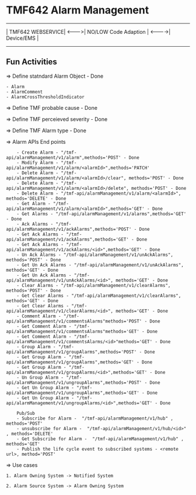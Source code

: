 # TMF642 Alarm Management

 ------------------        ----------------------         ------------
| TMF642 WEBSERVICE| <--->| NO/LOW Code Adaption | <---->| Device/EMS |
 ------------------        ----------------------         ------------


 ## Fun Activities
 => Define statndard Alarm Object - Done
 
    - Alarm
    - AlarmComment
    - AlarmCrossThresholdIndicator
 
 => Define TMF probable cause - Done
 
 => Define TMF perceieved severity - Done
 
 => Define TMF Alarm type - Done
 
 => Alarm APIs End points

        - Create Alarm - "/tmf-api/alarmManagement/v1/alarm",methods='POST' - Done
        - Modify Alarm - "/tmf-api/alarmManagement/v1/alarm/<alarmId>",methods='PATCH'
        - Delete Alarm - "/tmf-api/alarmManagement/v1/alarm/<alarmId>/clear", methods='POST' - Done
        - Delete Alarm - "/tmf-api/alarmManagement/v1/alarm/<alarmId>/delete", methods='POST' - Done
        - Delete Alarm - "/tmf-api/alarmManagement/v1/alarm/<alarmId>", methods='DELETE' - Done
        - Get Alarm - "/tmf-api/alarmManagement/v1/alarm/<alarmId>",methods='GET' - Done
        - Get Alarms - "/tmf-api/alarmManagement/v1/alarms",methods='GET' - Done
        - Ack Alarms - "/tmf-api/alarmManagement/v1/ackAlarms",methods='POST' - Done
        - Get Ack Alarms - "/tmf-api/alarmManagement/v1/ackAlarms",methods='GET' - Done
        - Get Ack Alarms - "/tmf-api/alarmManagement/v1/ackAlarms/<id>",methods='GET' - Done
        - Un Ack Alarms - "/tmf-api/alarmManagement/v1/unAckAlarms", methods='POST' - Done
        - Get Un Ack Alarms - "/tmf-api/alarmManagement/v1/unAckAlarms", methods='GET' - Done
        - Get Un Ack Alarms - "/tmf-api/alarmManagement/v1/unAckAlarms/<id>", methods='GET' - Done
        - Clear Alarms - "/tmf-api/alarmManagement/v1/clearAlarms", methods='POST' - Done
        - Get Clear Alarms - "/tmf-api/alarmManagement/v1/clearAlarms", methods='GET' - Done
        - Get Clear Alarms - "/tmf-api/alarmManagement/v1/clearAlarms/<id>", methods='GET' - Done
        - Comment Alarm - "/tmf-api/alarmManagement/v1/commentsAlarms"methods='POST' - Done
        - Get Comment Alarm - "/tmf-api/alarmManagement/v1/commentsAlarms"methods='GET' - Done
        - Get Comment Alarm - "/tmf-api/alarmManagement/v1/commentsAlarms/<id>"methods='GET' - Done
        - Group Alarm - "/tmf-api/alarmManagement/v1/groupAlarms",methods='POST' - Done
        - Get Group Alarm - "/tmf-api/alarmManagement/v1/groupAlarms",methods='GET' - Done
        - Get Group Alarm - "/tmf-api/alarmManagement/v1/groupAlarms/<id>",methods='GET' - Done
        - Un Group Alarm - "/tmf-api/alarmManagement/v1/ungroupAlarms",methods='POST' - Done
        - Get Un Group Alarm - "/tmf-api/alarmManagement/v1/ungroupAlarms",methods='GET' - Done
        - Get Un Group Alarm - "/tmf-api/alarmManagement/v1/ungroupAlarms/<id>",methods='GET' - Done
       
        Pub/Sub
        - Subscribe for Alarm -  "/tmf-api/alarmManagement/v1/hub" , methods='POST'
        - unsubscribe for Alarm -  "/tmf-api/alarmManagement/v1/hub/<id>" , methods='DELETE'
        - Get Subscribe for Alarm -  "/tmf-api/alarmManagement/v1/hub" , methods='GET'
        - Publish the life cycle event to subscribed systems - <remote url>, method='POST'
        
=> Use cases

    1. Alarm Owning System -> Notified System
    
    2. Alarm Source System -> Alarm Owning System 

     

 
